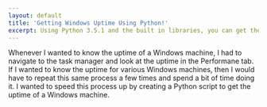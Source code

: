 ```yaml
---
layout: default
title: 'Getting Windows Uptime Using Python!'
excerpt: Using Python 3.5.1 and the built in libraries, you can get the Uptime of a Windows machine.
---
```

Whenever I wanted to know the uptime of a Windows machine, I had to navigate to the task manager and look at the uptime in the Performane
tab. If I wanted to know the uptime for various Windows machines, then I would have to repeat this same process a few times and spend a bit
of time doing it. I wanted to speed this process up by creating a Python script to get the uptime of a Windows machine. 
